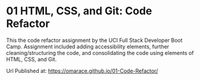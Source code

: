 # 01 HTML, CSS, and Git: Code Refactor

This the code refactor assignment by the UCI Full Stack Developer Boot Camp.
Assignment included adding accessibility elements, further cleaning/structuring the code, and consolidating the code using elements of HTML, CSS, and Git.

Url Published at: https://omarace.github.io/01-Code-Refactor/